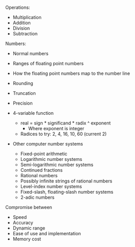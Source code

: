 Operations:
- Multiplication
- Addition
- Division
- Subtraction

Numbers:
- Normal numbers
- Ranges of floating point numbers
- How the floating point numbers map to the number line
- Rounding
- Truncation
- Precision

- 4-variable function
  - real = sign * significand * radix ^ exponent
    - Where exponent is integer
  - Radices to try: 2, 4, 16, 10, 60 (current 2)
- Other computer number systems
  - Fixed-point arithmetic
  - Logarithmic number systems
  - Semi-logarithmic number systems
  - Continued fractions
  - Rational numbers
  - Possibly infinite strings of rational numbers
  - Level-index number systems
  - Fixed-slash, floating-slash number systems
  - 2-adic numbers
  

Compromise between
 - Speed
 - Accuracy
 - Dynamic range
 - Ease of use and implementation
 - Memory cost
